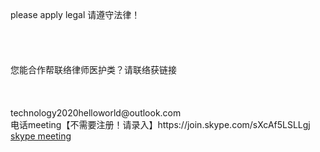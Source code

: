 <br>
<br>
<!-- <meta http-equiv="refresh" content="3;url=http://localhost:8080/testweb/index.jsp" />--><br>  
please apply legal 请遵守法律！<br>
<br>
<br>
<br>
<br>
您能合作帮联络律师医护类？请联络获链接<br>
<br>
<br>
<br>
technology2020helloworld@outlook.com<br>
电话meeting【不需要注册！请录入】https://join.skype.com/sXcAf5LSLLgj<br>
<a href="https://join.skype.com/sXcAf5LSLLgj">skype meeting</a><br>
<br>
<br>
<br>
<br>

